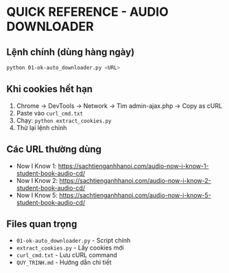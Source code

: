 # QUICK REFERENCE - AUDIO DOWNLOADER

## Lệnh chính (dùng hàng ngày)
```bash
python 01-ok-auto_downloader.py <URL>
```

## Khi cookies hết hạn
1. Chrome → DevTools → Network → Tìm admin-ajax.php → Copy as cURL
2. Paste vào `curl_cmd.txt`
3. Chạy: `python extract_cookies.py`
4. Thử lại lệnh chính

## Các URL thường dùng
- Now I Know 1: https://sachtienganhhanoi.com/audio-now-i-know-1-student-book-audio-cd/
- Now I Know 2: https://sachtienganhhanoi.com/audio-now-i-know-2-student-book-audio-cd/
- Now I Know 5: https://sachtienganhhanoi.com/audio-now-i-know-5-student-book-audio-cd/

## Files quan trọng
- `01-ok-auto_downloader.py` - Script chính
- `extract_cookies.py` - Lấy cookies mới
- `curl_cmd.txt` - Lưu cURL command
- `QUY_TRINH.md` - Hướng dẫn chi tiết
